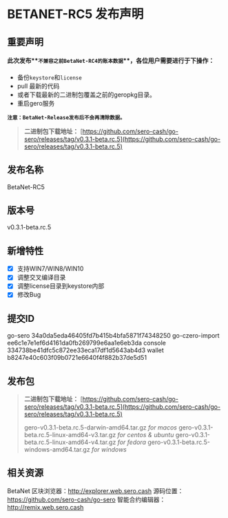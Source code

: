 # BETANET-RC5 发布声明



## 重要声明

#### 此次发布**`不兼容之前BetaNet-RC4的账本数据`**，各位用户需要进行于下操作：

* 备份`keystore`和`license`
* pull 最新的代码
* 或者下载最新的二进制包覆盖之前的geropkg目录。
* 重启gero服务

**`注意：BetaNet-Release发布后不会再清除数据。`**

> **二进制包下载地址：**
> [https://github.com/sero-cash/go-sero/releases/tag/v0.3.1-beta.rc.5](https://github.com/sero-cash/go-sero/releases/tag/v0.3.1-beta.rc.5)

## 发布名称

BetaNet-RC5

## 版本号

v0.3.1-beta.rc.5

## 新增特性

- [x] 支持WIN7/WIN8/WIN10
- [x] 调整交叉编译目录
- [x] 调整license目录到keystore内部
- [x] 修改Bug

## 提交ID

go-sero 34a0da5eda46405fd7b415b4bfa5871f74348250
go-czero-import ee6c1e7e1ef6d4161da0fb269799e6aa1e6eb3da
console 334738be41dfc5c872ee33eca17df1d5643ab4d3
wallet b8247e40c603f09b0721e6640f4f882b37de5d51


## 发布包
> **二进制包下载地址：**
> [https://github.com/sero-cash/go-sero/releases/tag/v0.3.1-beta.rc.5](https://github.com/sero-cash/go-sero/releases/tag/v0.3.1-beta.rc.5)
>
> gero-v0.3.1-beta.rc.5-darwin-amd64.tar.gz  _for macos_
> gero-v0.3.1-beta.rc.5-linux-amd64-v3.tar.gz  _for centos & ubuntu_
> gero-v0.3.1-beta.rc.5-linux-amd64-v4.tar.gz  _for fedora_
> gero-v0.3.1-beta.rc.5-windows-amd64.tar.gz  _for windows_

## 相关资源

BetaNet 区块浏览器：http://explorer.web.sero.cash
源码位置：https://github.com/sero-cash/go-sero
智能合约编辑器：http://remix.web.sero.cash

